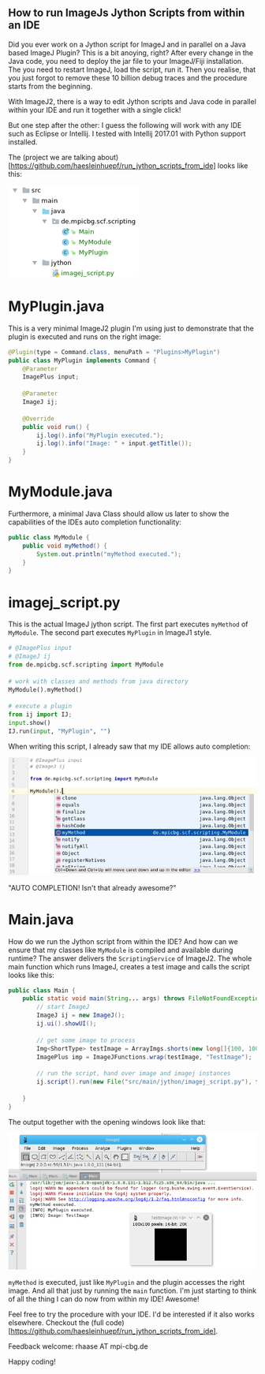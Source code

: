 ## How to run ImageJs Jython Scripts from within an IDE

Did you ever work on a Jython script for ImageJ and in parallel on a Java based ImageJ Plugin?
This is a bit anoying, right? After every change in the Java code, you need to deploy the jar file to your ImageJ/Fiji installation. The you need to restart ImageJ, load the script, run it. Then you realise, that you just forgot to remove these 10 billion debug traces and the procedure starts from the beginning.

With ImageJ2, there is a way to edit Jython scripts and Java code in parallel within your IDE and run it together with a single click!

But one step after the other: I guess the following will work with any IDE such as Eclipse or Intellij. I tested with Intellij 2017.01 with Python support installed.

The (project we are talking about)[https://github.com/haesleinhuepf/run_jython_scripts_from_ide] looks like this:

![Image](images/projectstructure.png)

# MyPlugin.java
This is a very minimal ImageJ2 plugin I'm using just to demonstrate that the plugin is executed and runs on the right image:

```Java
@Plugin(type = Command.class, menuPath = "Plugins>MyPlugin")
public class MyPlugin implements Command {
    @Parameter
    ImagePlus input;

    @Parameter
    ImageJ ij;

    @Override
    public void run() {
        ij.log().info("MyPlugin executed.");
        ij.log().info("Image: " + input.getTitle());
    }
}
```

# MyModule.java
Furthermore, a minimal Java Class should allow us later to show the capabilities of the IDEs auto completion functionality:

```Java
public class MyModule {
    public void myMethod() {
        System.out.println("myMethod executed.");
    }
}
```

# imagej_script.py
This is the actual ImageJ jython script. The first part executes `myMethod` of `MyModule`. The second part executes `MyPlugin` in ImageJ1 style.

```python
# @ImagePlus input
# @ImageJ ij
from de.mpicbg.scf.scripting import MyModule

# work with classes and methods from java directory
MyModule().myMethod()

# execute a plugin
from ij import IJ;
input.show()
IJ.run(input, "MyPlugin", "")
```

When writing this script, I already saw that my IDE allows auto completion:

![Image](images/autocomplete.png)

"AUTO COMPLETION! Isn't that already awesome?"

# Main.java
How do we run the Jython script from within the IDE? And how can we ensure that my classes like `MyModule` is compiled and available during runtime?
The answer delivers the `ScriptingService` of ImageJ2. The whole main function which runs ImageJ, creates a test image and calls the script looks like this:

```Java
public class Main {
    public static void main(String... args) throws FileNotFoundException, ScriptException {
        // start ImageJ
        ImageJ ij = new ImageJ();
        ij.ui().showUI();

        // get some image to process
        Img<ShortType> testImage = ArrayImgs.shorts(new long[]{100, 100});
        ImagePlus imp = ImageJFunctions.wrap(testImage, "TestImage");

        // run the script, hand over image and imagej instances
        ij.script().run(new File("src/main/jython/imagej_script.py"), false, new Object[]{"input", imp, "ij", ij});

    }
}
```

The output together with the opening windows look like that:

![Image](images/logoutput.png)

`myMethod` is executed, just like `MyPlugin` and the plugin accesses the right image. And all that just by running the `main` function. I'm just starting to think of all the thing I can do now from within my IDE! Awesome!

Feel free to try the procedure with your IDE. I'd be interested if it also works elsewhere. Checkout the (full code)[https://github.com/haesleinhuepf/run_jython_scripts_from_ide].

Feedback welcome: rhaase AT mpi-cbg.de

Happy coding!